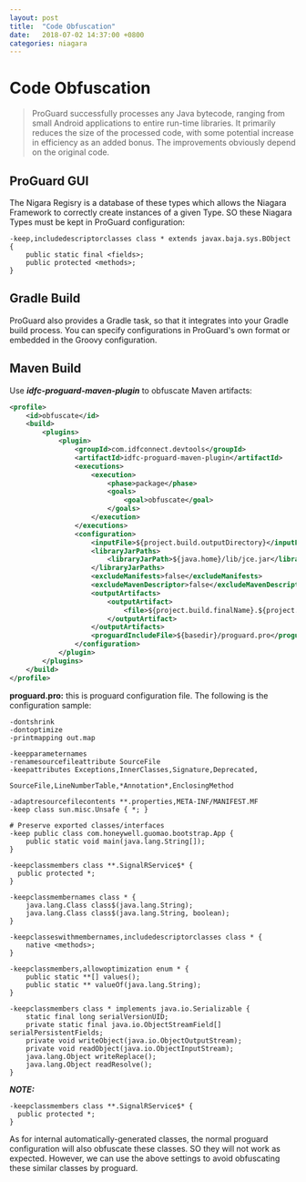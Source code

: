 ```yaml
---
layout: post
title:  "Code Obfuscation"
date:   2018-07-02 14:37:00 +0800
categories: niagara
---
```


# Code Obfuscation

>ProGuard successfully processes any Java bytecode, ranging from small Android applications to entire run-time libraries. It primarily reduces the size of the processed code, with some potential increase in efficiency as an added bonus. The improvements obviously depend on the original code.

## ProGuard GUI

The Nigara Regisry is a database of these types which allows the Niagara Framework to correctly create instances of a given Type. SO these Niagara Types must be kept in ProGuard configuration:

```
-keep,includedescriptorclasses class * extends javax.baja.sys.BObject {
    public static final <fields>;
    public protected <methods>;
}
```

## Gradle Build

ProGuard also provides a Gradle task, so that it integrates into your Gradle build process. You can specify configurations in ProGuard's own format or embedded in the Groovy configuration.

## Maven Build

Use ___idfc-proguard-maven-plugin___ to obfuscate Maven artifacts:

```xml
<profile>
    <id>obfuscate</id>
    <build>
        <plugins>
            <plugin>
                <groupId>com.idfconnect.devtools</groupId>
                <artifactId>idfc-proguard-maven-plugin</artifactId>
                <executions>
                    <execution>
                        <phase>package</phase>
                        <goals>
                            <goal>obfuscate</goal>
                        </goals>
                    </execution>
                </executions>
                <configuration>
                    <inputFile>${project.build.outputDirectory}</inputFile>
                    <libraryJarPaths>
                        <libraryJarPath>${java.home}/lib/jce.jar</libraryJarPath>
                    </libraryJarPaths>
                    <excludeManifests>false</excludeManifests>
                    <excludeMavenDescriptor>false</excludeMavenDescriptor>
                    <outputArtifacts>
                        <outputArtifact>
                            <file>${project.build.finalName}.${project.packaging}</file>
                        </outputArtifact>
                    </outputArtifacts>
                    <proguardIncludeFile>${basedir}/proguard.pro</proguardIncludeFile>
                </configuration>
            </plugin>
        </plugins>
    </build>
</profile>
```

**proguard.pro:** this is proguard configuration file. The following is the configuration sample:

```
-dontshrink
-dontoptimize
-printmapping out.map

-keepparameternames
-renamesourcefileattribute SourceFile
-keepattributes Exceptions,InnerClasses,Signature,Deprecated,
                SourceFile,LineNumberTable,*Annotation*,EnclosingMethod

-adaptresourcefilecontents **.properties,META-INF/MANIFEST.MF
-keep class sun.misc.Unsafe { *; }

# Preserve exported classes/interfaces
-keep public class com.honeywell.guomao.bootstrap.App {
    public static void main(java.lang.String[]);
}

-keepclassmembers class **.SignalRService$* {
  public protected *;
}

-keepclassmembernames class * {
    java.lang.Class class$(java.lang.String);
    java.lang.Class class$(java.lang.String, boolean);
}

-keepclasseswithmembernames,includedescriptorclasses class * {
    native <methods>;
}

-keepclassmembers,allowoptimization enum * {
    public static **[] values();
    public static ** valueOf(java.lang.String);
}

-keepclassmembers class * implements java.io.Serializable {
    static final long serialVersionUID;
    private static final java.io.ObjectStreamField[] serialPersistentFields;
    private void writeObject(java.io.ObjectOutputStream);
    private void readObject(java.io.ObjectInputStream);
    java.lang.Object writeReplace();
    java.lang.Object readResolve();
}
```

___NOTE:___

```
-keepclassmembers class **.SignalRService$* {
  public protected *;
}
```

As for internal automatically-generated classes, the normal proguard configuration will also obfuscate these classes. SO they will not work as expected. However, we can use the above settings to avoid obfuscating these similar classes by proguard.
